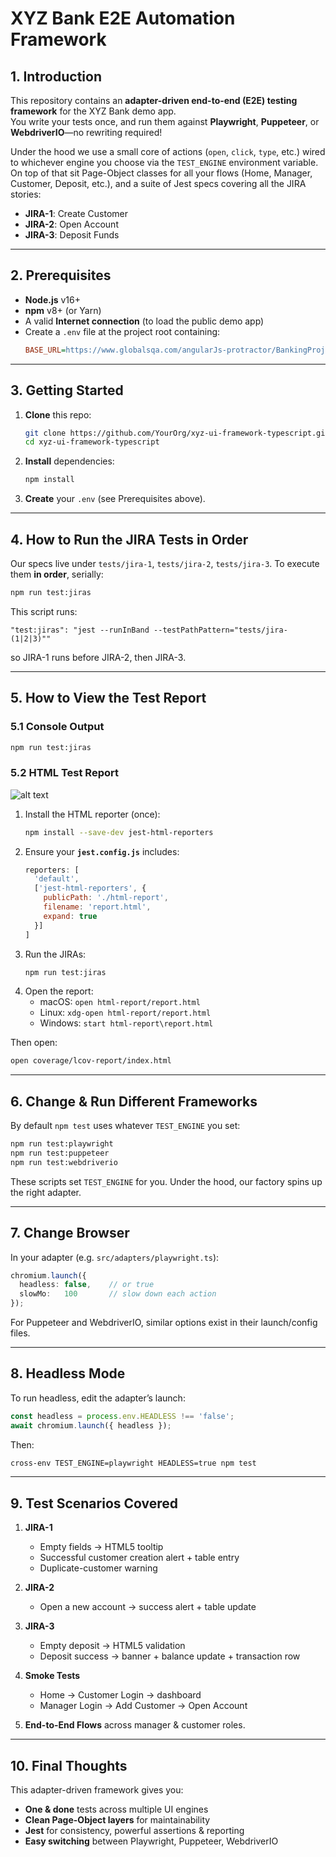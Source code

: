 # XYZ Bank E2E Automation Framework

## 1. Introduction

This repository contains an **adapter-driven end-to-end (E2E) testing framework** for the XYZ Bank demo app.  
You write your tests once, and run them against **Playwright**, **Puppeteer**, or **WebdriverIO**—no rewriting required!

Under the hood we use a small core of actions (`open`, `click`, `type`, etc.) wired to whichever engine you choose via the `TEST_ENGINE` environment variable. On top of that sit Page-Object classes for all your flows (Home, Manager, Customer, Deposit, etc.), and a suite of Jest specs covering all the JIRA stories:

- **JIRA-1**: Create Customer  
- **JIRA-2**: Open Account  
- **JIRA-3**: Deposit Funds  

---

## 2. Prerequisites

- **Node.js** v16+  
- **npm** v8+ (or Yarn)  
- A valid **Internet connection** (to load the public demo app)  
- Create a `.env` file at the project root containing:
  ```ini
  BASE_URL=https://www.globalsqa.com/angularJs-protractor/BankingProject
  ```

---

## 3. Getting Started

1. **Clone** this repo:
   ```bash
   git clone https://github.com/YourOrg/xyz-ui-framework-typescript.git
   cd xyz-ui-framework-typescript
   ```
2. **Install** dependencies:
   ```bash
   npm install
   ```
3. **Create** your `.env` (see Prerequisites above).

---

## 4. How to Run the JIRA Tests in Order

Our specs live under `tests/jira-1`, `tests/jira-2`, `tests/jira-3`. To execute them **in order**, serially:

```bash
npm run test:jiras
```

This script runs:
```jsonc
"test:jiras": "jest --runInBand --testPathPattern="tests/jira-(1|2|3)""
```
so JIRA-1 runs before JIRA-2, then JIRA-3.

---

## 5. How to View the Test Report

### 5.1 Console Output

```bash
npm run test:jiras
```

### 5.2 HTML Test Report

![alt text](image.png)

1. Install the HTML reporter (once):
   ```bash
   npm install --save-dev jest-html-reporters
   ```
2. Ensure your **`jest.config.js`** includes:
   ```js
   reporters: [
     'default',
     ['jest-html-reporters', {
       publicPath: './html-report',
       filename: 'report.html',
       expand: true
     }]
   ]
   ```
3. Run the JIRAs:
   ```bash
   npm run test:jiras
   ```
4. Open the report:
   - macOS: `open html-report/report.html`  
   - Linux:  `xdg-open html-report/report.html`  
   - Windows: `start html-report\report.html`  



Then open:
```bash
open coverage/lcov-report/index.html
```

---

## 6. Change & Run Different Frameworks

By default `npm test` uses whatever `TEST_ENGINE` you set:

```bash
npm run test:playwright
npm run test:puppeteer
npm run test:webdriverio
```

These scripts set `TEST_ENGINE` for you. Under the hood, our factory spins up the right adapter.

---

## 7. Change Browser

In your adapter (e.g. `src/adapters/playwright.ts`):

```ts
chromium.launch({
  headless: false,    // or true
  slowMo:   100       // slow down each action
});
```

For Puppeteer and WebdriverIO, similar options exist in their launch/config files.

---

## 8. Headless Mode

To run headless, edit the adapter’s launch:

```ts
const headless = process.env.HEADLESS !== 'false';
await chromium.launch({ headless });
```

Then:
```bash
cross-env TEST_ENGINE=playwright HEADLESS=true npm test
```

---

## 9. Test Scenarios Covered

1. **JIRA-1**  
   - Empty fields → HTML5 tooltip  
   - Successful customer creation alert + table entry  
   - Duplicate-customer warning  

2. **JIRA-2**  
   - Open a new account → success alert + table update  

3. **JIRA-3**  
   - Empty deposit → HTML5 validation  
   - Deposit success → banner + balance update + transaction row  

4. **Smoke Tests**  
   - Home → Customer Login → dashboard  
   - Manager Login → Add Customer → Open Account  

5. **End-to-End Flows** across manager & customer roles.

---

## 10. Final Thoughts

This adapter-driven framework gives you:

- **One & done** tests across multiple UI engines  
- **Clean Page-Object layers** for maintainability  
- **Jest** for consistency, powerful assertions & reporting  
- **Easy switching** between Playwright, Puppeteer, WebdriverIO  
